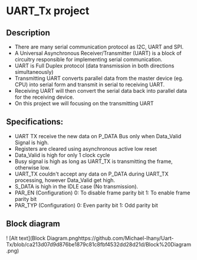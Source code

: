 # UART_Tx project
## Description
* There are many serial communication protocol as I2C, UART and SPI.
* A Universal Asynchronous Receiver/Transmitter (UART) is a block of circuitry responsible for implementing serial communication.
* UART is Full Duplex protocol (data transmission in both directions
simultaneously)
* Transmitting UART converts parallel data from the master device (eg. CPU) into serial form and transmit in serial to receiving UART.
* Receiving UART will then convert the serial data back into parallel data for the receiving device.
* On this project we will focusing on the transmitting UART
## Specifications:
* UART TX receive the new data on P_DATA Bus only when
Data_Valid Signal is high.
* Registers are cleared using asynchronous active low reset
* Data_Valid is high for only 1 clock cycle
* Busy signal is high as long as UART_TX is transmitting the frame,
otherwise low.
* UART_TX couldn't accept any data on P_DATA during UART_TX
processing, however Data_Valid get high.
* S_DATA is high in the IDLE case (No transmission).
* PAR_EN (Configuration)
  0: To disable frame parity bit
  1: To enable frame parity bit
*  PAR_TYP (Configuration)
0: Even parity bit
1: Odd parity bit
## Block diagram
! [Alt text](Block Diagram.pnghttps://github.com/Michael-lhany/Uart-Tx/blob/ca213d07d9d876be1879c81c8fbf4532dd28d21d/Block%20Diagram.png)
